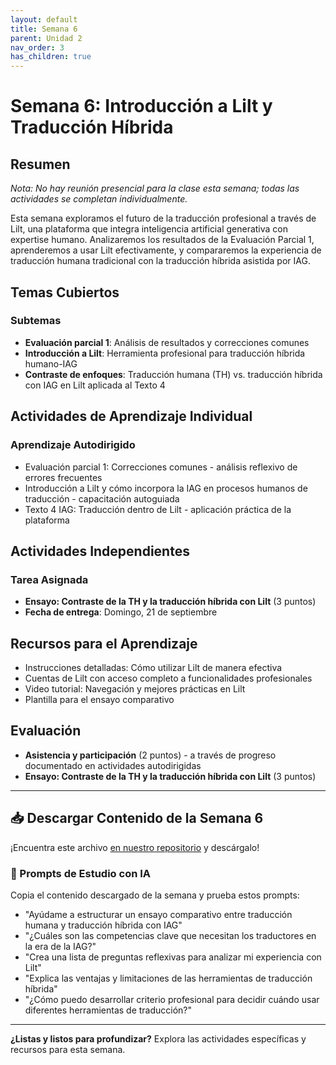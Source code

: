 ```yaml
---
layout: default
title: Semana 6
parent: Unidad 2
nav_order: 3
has_children: true
---
```


# Semana 6: Introducción a Lilt y Traducción Híbrida

## Resumen

*Nota: No hay reunión presencial para la clase esta semana; todas las actividades se completan individualmente.*

Esta semana exploramos el futuro de la traducción profesional a través de Lilt, una plataforma que integra inteligencia artificial generativa con expertise humano. Analizaremos los resultados de la Evaluación Parcial 1, aprenderemos a usar Lilt efectivamente, y compararemos la experiencia de traducción humana tradicional con la traducción híbrida asistida por IAG.

## Temas Cubiertos

### Subtemas
- **Evaluación parcial 1**: Análisis de resultados y correcciones comunes
- **Introducción a Lilt**: Herramienta profesional para traducción híbrida humano-IAG
- **Contraste de enfoques**: Traducción humana (TH) vs. traducción híbrida con IAG en Lilt aplicada al Texto 4

## Actividades de Aprendizaje Individual

### Aprendizaje Autodirigido
- Evaluación parcial 1: Correcciones comunes - análisis reflexivo de errores frecuentes
- Introducción a Lilt y cómo incorpora la IAG en procesos humanos de traducción - capacitación autoguiada
- Texto 4 IAG: Traducción dentro de Lilt - aplicación práctica de la plataforma

## Actividades Independientes

### Tarea Asignada
- **Ensayo: Contraste de la TH y la traducción híbrida con Lilt** (3 puntos)
- **Fecha de entrega**: Domingo, 21 de septiembre

## Recursos para el Aprendizaje

- Instrucciones detalladas: Cómo utilizar Lilt de manera efectiva
- Cuentas de Lilt con acceso completo a funcionalidades profesionales
- Video tutorial: Navegación y mejores prácticas en Lilt
- Plantilla para el ensayo comparativo

## Evaluación

- **Asistencia y participación** (2 puntos) - a través de progreso documentado en actividades autodirigidas
- **Ensayo: Contraste de la TH y la traducción híbrida con Lilt** (3 puntos)

---

## 📥 Descargar Contenido de la Semana 6
¡Encuentra este archivo [en nuestro repositorio](https://github.com/alainamb/uic_tr18-trad-inversa-es-en/blob/main/unidad2/semana6/semana6-resumen.md) y descárgalo!

### 🤖 Prompts de Estudio con IA
Copia el contenido descargado de la semana y prueba estos prompts:
- "Ayúdame a estructurar un ensayo comparativo entre traducción humana y traducción híbrida con IAG"
- "¿Cuáles son las competencias clave que necesitan los traductores en la era de la IAG?"
- "Crea una lista de preguntas reflexivas para analizar mi experiencia con Lilt"
- "Explica las ventajas y limitaciones de las herramientas de traducción híbrida"
- "¿Cómo puedo desarrollar criterio profesional para decidir cuándo usar diferentes herramientas de traducción?"

---

**¿Listas y listos para profundizar?** Explora las actividades específicas y recursos para esta semana.
